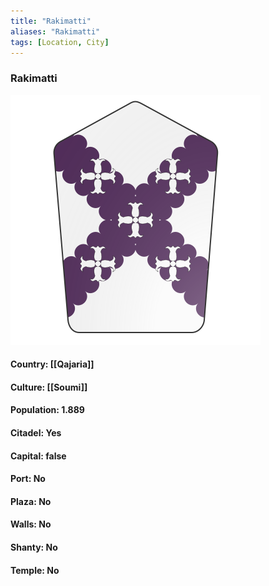 ```yaml
---
title: "Rakimatti"
aliases: "Rakimatti"
tags: [Location, City]
---
```

### Rakimatti
![](attachment/4ace30a68da76dc135968edff9d7296a.svg)

#### Country: [[Qajaria]]

#### Culture: [[Soumi]]

#### Population: 1.889

#### Citadel: Yes

#### Capital: false

#### Port: No

#### Plaza: No

#### Walls: No

#### Shanty: No

#### Temple: No

